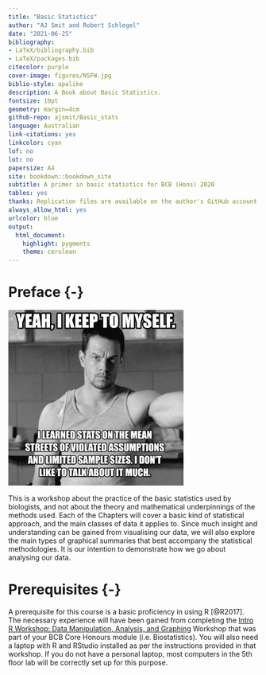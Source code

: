 ```yaml
--- 
title: "Basic Statistics"
author: "AJ Smit and Robert Schlegel"
date: "2021-06-25"
bibliography:
- LaTeX/bibliography.bib
- LaTeX/packages.bib
citecolor: purple
cover-image: figures/NSFW.jpg
biblio-style: apalike
description: A Book about Basic Statistics.
fontsize: 10pt
geometry: margin=4cm
github-repo: ajsmit/Basic_stats
language: Australian
link-citations: yes
linkcolor: cyan
lof: no
lot: no
papersize: A4
site: bookdown::bookdown_site
subtitle: A primer in basic statistics for BCB (Hons) 2020
tables: yes
thanks: Replication files are available on the author's GitHub account
always_allow_html: yes
urlcolor: blue
output: 
  html_document: 
    highlight: pygments
    theme: cerulean
---
```


# Preface {-}



<img src="figures/walberg_assumptions.jpeg" width="70%" />

This is a workshop about the practice of the basic statistics used by biologists, and not about the theory and mathematical underpinnings of the methods used. Each of the Chapters will cover a basic kind of statistical approach, and the main classes of data it applies to. Since much insight and understanding can be gained from visualising our data, we will also explore the main types of graphical summaries that best accompany the statistical methodologies. It is our intention to demonstrate how we go about analysing our data. 

# Prerequisites {-}
A prerequisite for this course is a basic proficiency in using R [@R2017]. The necessary experience will have been gained from completing the [Intro R Workshop: Data Manipulation, Analysis, and Graphing](https://robwschlegel.github.io/Intro_R_Workshop/) Workshop that was part of your BCB Core Honours module (i.e. Biostatistics). You will also need a laptop with R and RStudio installed as per the instructions provided in that workshop. If you do not have a personal laptop, most computers in the 5th floor lab will be correctly set up for this purpose.


